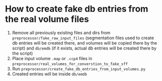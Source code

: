 # How to create fake db entries from the real volume files
1. Remove all previously existing files and dirs from `preprocessor/fake_raw_input_files` (segmentation files used to create db entries will be created there, and volumes will be copied there by the script) and `db/emdb` (if it exists, actual db entries will be created there by the script)
2. Place input volume `.map` or `.ccp4` files in `preprocessor/real_volumes_for_converstion_to_fake_sff`
3. Run `preprocessor/create_fake_db_entries_from_input_volumes.py`
4. Created entries will be inside `db/emdb`